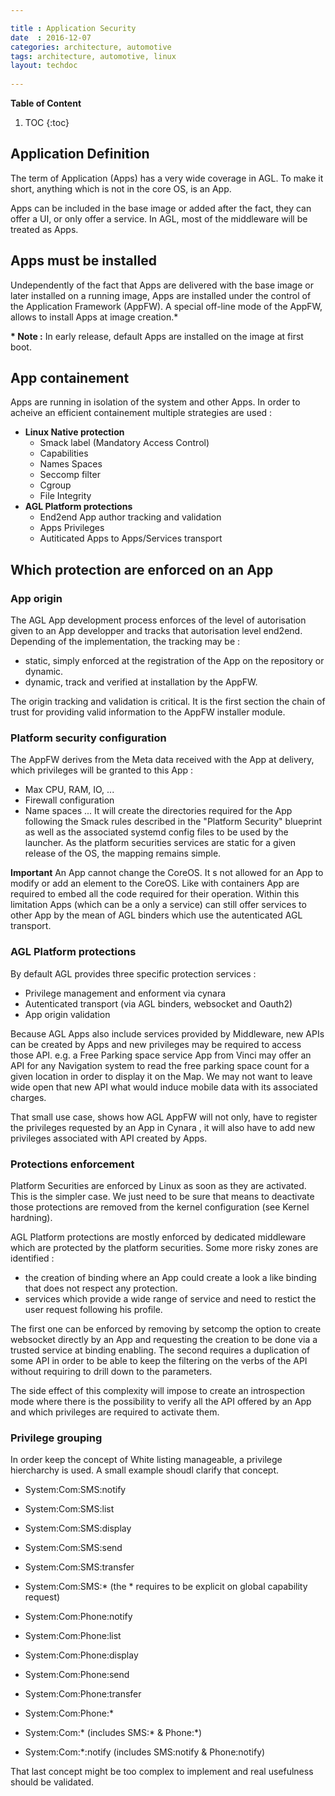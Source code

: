```yaml
---

title : Application Security
date  : 2016-12-07
categories: architecture, automotive
tags: architecture, automotive, linux
layout: techdoc 
 
---
```


**Table of Content**

1. TOC
{:toc}

## Application Definition
The term of Application (Apps) has a very wide coverage in AGL. To make it short, anything which is not in the core OS, is an App.

Apps can be included in the base image or added after the fact, they can offer a UI, or only offer a service. In AGL, most of the middleware will be treated as Apps.

## Apps must be installed
Undependently of the fact that Apps are delivered with the base image or later installed on a running image, Apps are installed under the control of the Application Framework (AppFW). A special off-line mode of the AppFW, allows to install Apps at image creation.\*

**\* Note :** In early release, default Apps are installed on the image at first boot.

## App containement
Apps are running in isolation of the system and other Apps. In order to acheive an efficient containement multiple strategies are used :

* **Linux Native protection**
  * Smack label (Mandatory Access Control)
  * Capabilities
  * Names Spaces
  * Seccomp filter
  * Cgroup
  * File Integrity
* **AGL Platform protections**
  * End2end App author tracking and validation
  * Apps Privileges
  * Autiticated Apps to Apps/Services transport
    

## Which protection are enforced on an App

### App origin

The AGL App development process enforces of the level of autorisation given to an App developper and tracks that autorisation level end2end.
Depending of the implementation, the tracking may be :
* static, simply enforced at the registration of the App on the repository or dynamic. 
* dynamic, track and verified at installation by the AppFW.

The origin tracking and validation is critical. It is the first section the chain of trust for providing valid information to the AppFW installer module.

### Platform security configuration

The AppFW derives from the Meta data received with the App at delivery, which privileges will be granted to this App :
* Max CPU, RAM, IO, ...
* Firewall configuration
* Name spaces ...
It will create the directories required for the App following the Smack rules described in the "Platform Security" blueprint as well as the associated systemd config files to be used by the launcher.
As the platform securities services are static for a given release of the OS, the mapping remains simple.

**Important** An App cannot change the CoreOS. It s not allowed for an App to modify or add an element to the CoreOS. Like with containers App are required to embed all the code required for their operation. Within this limitation Apps (which can be a only a service) can still offer services to other App by the mean of AGL binders which use the autenticated AGL transport.

### AGL Platform protections

By default AGL provides three specific protection services :
* Privilege management and enforment via cynara
* Autenticated transport (via AGL binders, websocket and Oauth2)
* App origin validation

Because AGL Apps also include services provided by Middleware, new APIs can be created by Apps and new privileges may be required to access those API.
e.g. a Free Parking space service App from Vinci may offer an API for any Navigation system to read the free parking space count for a given location in order to display it on the Map. We may not want to leave wide open that new API what would induce mobile data with its associated charges.

That small use case, shows how AGL AppFW will not only, have to register the privileges requested by an App in Cynara , it will also have to add new privileges associated with API created by Apps.

### Protections enforcement

Platform Securities are enforced by Linux as soon as they are activated. This is the simpler case. We just need to be sure that means to deactivate those protections are removed from the kernel configuration (see Kernel hardning).

AGL Platform protections are mostly enforced by dedicated middleware which are protected by the platform securities.
Some more risky zones are identified :
* the creation of binding where an App could create a look a like binding that does not respect any protection.
* services which provide a wide range of service and need to restict the user request following his profile.

The first one can be enforced by removing by setcomp the option to create websocket directly by an App and requesting the creation to be done via a trusted service at binding enabling.
The second requires a duplication of some API in order to be able to keep the filtering on the verbs of the API without requiring to drill down to the parameters.

The side effect of this complexity will impose to create an introspection mode where there is the possibility to verify all the API offered by an App and which privileges are required to activate them.

### Privilege grouping
In order keep the concept of White listing manageable, a privilege hiercharchy is used.
A small example shoudl clarify that concept.

   - System:Com:SMS:notify
   - System:Com:SMS:list
   - System:Com:SMS:display
   - System:Com:SMS:send
   - System:Com:SMS:transfer
   - System:Com:SMS:* (the * requires to be explicit on global capability request)

   - System:Com:Phone:notify
   - System:Com:Phone:list
   - System:Com:Phone:display
   - System:Com:Phone:send
   - System:Com:Phone:transfer
   - System:Com:Phone:* 

   - System:Com:*              (includes SMS:* & Phone:*)


   - System:Com:*:notify     (includes SMS:notify & Phone:notify)

  That last concept might be too complex to implement and real usefulness should be validated.







